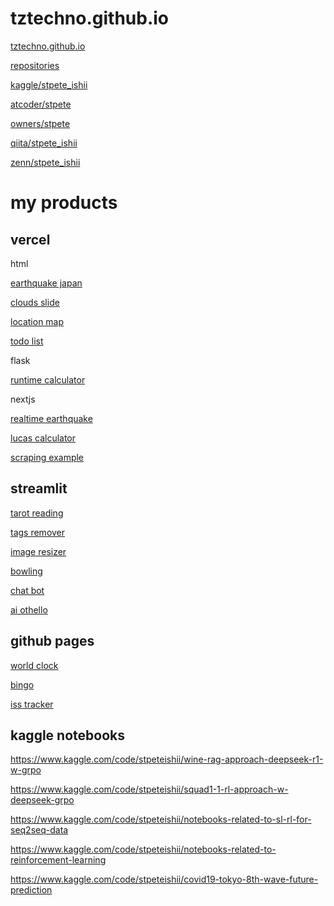 
# tztechno.github.io

[tztechno.github.io](https://tztechno.github.io)

[repositories](https://github.com/tztechno?tab=repositories)

[kaggle/stpete_ishii](https://www.kaggle.com/stpeteishii)

[atcoder/stpete](https://atcoder.jp/users/stpete)

[owners/stpete](https://kenkoooo.com/atcoder/#/lang)

[qiita/stpete_ishii](https://qiita.com/stpete_ishii)

[zenn/stpete_ishii](https://zenn.dev/stpete_ishii)

# my products

## vercel

html

[earthquake japan](https://vercel-earthquake.vercel.app/)

[clouds slide](https://vercel-clouds-sage.vercel.app/)

[location map](https://vercel-map2.vercel.app/)

[todo list](https://vercel-todo-eight.vercel.app/)

flask

[runtime calculator](https://vercel-runtime-python.vercel.app/)

nextjs

[realtime earthquake](https://vercel-realtime-earthquake.vercel.app/)

[lucas calculator](https://vercel-lucas.vercel.app/)

[scraping example](https://vercel-scrape-fda.vercel.app/)


## streamlit

[tarot reading](https://app-tarrot-reading-mlnessbppgllzg2dns5pfc.streamlit.app/)

[tags remover](https://app-tags-remover-sbkxegmeb9kavsurgowb6d.streamlit.app/)

[image resizer](https://image-resize-deu3sheevuvmqerlgfyqdh.streamlit.app/)

[bowling](https://bowling-nuzxgt33vsaumpmpuxxdad.streamlit.app/)

[chat bot](https://chatbot-8rfa3vwpdjesabndwpnkyh.streamlit.app/)

[ai othello](https://othello-3mof6qt36idyjk7xzespxt.streamlit.app/)


## github pages

[world clock](https://tztechno.github.io/tz_html_20230222_clock/index3.html)

[bingo](https://tztechno.github.io/tz_atcoder_web/abc355c/abc355c_bingo_js.html)

[iss tracker](https://tztechno.github.io/tz_html_works/f_iss_map/index.html)

## kaggle notebooks

https://www.kaggle.com/code/stpeteishii/wine-rag-approach-deepseek-r1-w-grpo

https://www.kaggle.com/code/stpeteishii/squad1-1-rl-approach-w-deepseek-grpo

https://www.kaggle.com/code/stpeteishii/notebooks-related-to-sl-rl-for-seq2seq-data

https://www.kaggle.com/code/stpeteishii/notebooks-related-to-reinforcement-learning

https://www.kaggle.com/code/stpeteishii/covid19-tokyo-8th-wave-future-prediction

